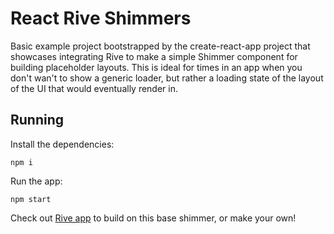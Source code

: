 # React Rive Shimmers

Basic example project bootstrapped by the create-react-app project that showcases integrating Rive to make a simple Shimmer component for building placeholder layouts. This is ideal for times in an app when you don't wan't to show a generic loader, but rather a loading state of the layout of the UI that would eventually render in.

## Running

Install the dependencies:
```
npm i
```

Run the app:
```
npm start
```

Check out [Rive app](https://rive.app/) to build on this base shimmer, or make your own!
